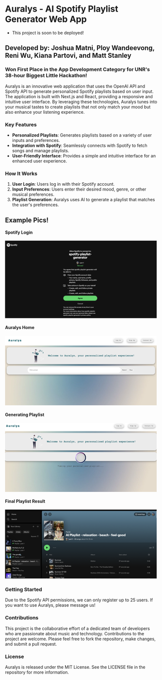 # Auralys - AI Spotify Playlist Generator Web App
- This project is soon to be deployed!
## Developed by: Joshua Matni, Ploy Wandeevong, Reni Wu, Kiana Partovi, and Matt Stanley

### Won First Place in the App Development Category for UNR's 38-hour Biggest Little Hackathon!

Auralys is an innovative web application that uses the OpenAI API and Spotify API to generate personalized Spotify playlists based on user input. The application is built with Next.js and React, providing a responsive and intuitive user interface. By leveraging these technologies, Auralys tunes into your musical tastes to create playlists that not only match your mood but also enhance your listening experience.

### Key Features
- **Personalized Playlists**: Generates playlists based on a variety of user inputs and preferences.
- **Integration with Spotify**: Seamlessly connects with Spotify to fetch songs and manage playlists.
- **User-Friendly Interface**: Provides a simple and intuitive interface for an enhanced user experience.

### How It Works
1. **User Login**: Users log in with their Spotify account.
2. **Input Preferences**: Users enter their desired mood, genre, or other musical preferences.
3. **Playlist Generation**: Auralys uses AI to generate a playlist that matches the user's preferences.

## Example Pics!

#### Spotify Login
<img src="img/spotify_login.png" alt="Spotify Login" width="500"/>

#### Auralys Home
<img src="img/auralys_frontEnd.png" alt="Auralys Home" width="500"/>

#### Generating Playlist
<img src="img/generating.png" alt="Generating Playlist" width="500"/>

#### Final Playlist Result
<img src="img/result_playlist.png" alt="Playlist Result" width="500"/>

### Getting Started
Due to the Spotify API permissions, we can only register up to 25 users. If you want to use Auralys, please message us!

### Contributions
This project is the collaborative effort of a dedicated team of developers who are passionate about music and technology. Contributions to the project are welcome. Please feel free to fork the repository, make changes, and submit a pull request.

### License
Auralys is released under the MIT License. See the LICENSE file in the repository for more information.

